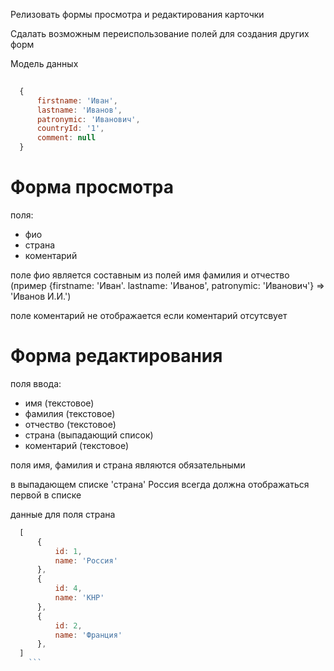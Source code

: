 Релизовать формы просмотра и редактирования карточки

Сдалать возможным переиспользование полей для создания других форм

Модель данных

``` javascript
  
  {
      firstname: 'Иван',
      lastname: 'Иванов',
      patronymic: 'Иванович',
      countryId: '1',
      comment: null
  }

```

# Форма просмотра
поля:
- фио
- страна
- коментарий

поле фио является составным из полей имя фамилия и отчество (пример {firstname: 'Иван'. lastname: 'Иванов', patronymic: 'Иванович'} => 'Иванов И.И.')

поле коментарий не отображается если коментарий отсутсвует

# Форма редактирования

поля ввода:
- имя (текстовое)
- фамилия (текстовое)
- отчество (текстовое)
- страна (выпадающий список)
- коментарий (текстовое)

поля имя, фамилия и страна являются обязательными

в выпадающем списке 'страна' Россия всегда должна отображаться первой в списке

данные для поля страна
    
``` javascript
  [
      {
          id: 1,
          name: 'Россия'
      },       
      {
          id: 4,
          name: 'КНР'
      },   
      {
          id: 2,
          name: 'Франция'
      },
  ]
    ```
